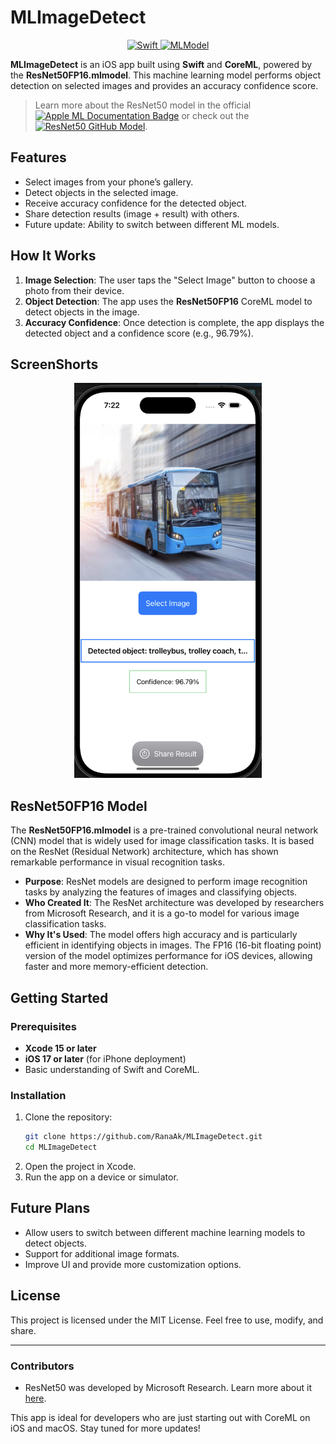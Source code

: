 

# MLImageDetect

<p align="center">
  <a href="https://developer.apple.com/swift/">
    <img src="https://img.shields.io/badge/Swift-5.0-orange" alt="Swift">
  </a>
  <a href="https://developer.apple.com/documentation/vision/recognizing_objects_in_live_capture">
    <img src="https://img.shields.io/badge/ResNet50FP16-MLModel-brightgreen" alt="MLModel">
  </a>
</p>

**MLImageDetect** is an iOS app built using **Swift** and **CoreML**, powered by the **ResNet50FP16.mlmodel**. This machine learning model performs object detection on selected images and provides an accuracy confidence score.

>Learn more about the ResNet50 model in the official [![Apple ML Documentation Badge](https://img.shields.io/badge/Apple%20ML%20Documentation-8A2BE2)](https://developer.apple.com/documentation/vision/recognizing_objects_in_live_capture)
 or check out the [![ResNet50 GitHub Model](https://img.shields.io/badge/ResNet50FP16-GitHub-blue)](https://github.com/apple/coreml-models/blob/master/Vision/Resnet50.md).



## Features
- Select images from your phone’s gallery.
- Detect objects in the selected image.
- Receive accuracy confidence for the detected object.
- Share detection results (image + result) with others.
- Future update: Ability to switch between different ML models.

## How It Works
1. **Image Selection**: The user taps the "Select Image" button to choose a photo from their device.
2. **Object Detection**: The app uses the **ResNet50FP16** CoreML model to detect objects in the image.
3. **Accuracy Confidence**: Once detection is complete, the app displays the detected object and a confidence score (e.g., 96.79%).

## ScreenShorts 
<p align="center">
  <img src="MLImageDetect/screenshots/screenshot1.png" width="300"> 
</p>

## ResNet50FP16 Model
The **ResNet50FP16.mlmodel** is a pre-trained convolutional neural network (CNN) model that is widely used for image classification tasks. It is based on the ResNet (Residual Network) architecture, which has shown remarkable performance in visual recognition tasks. 

- **Purpose**: ResNet models are designed to perform image recognition tasks by analyzing the features of images and classifying objects.
- **Who Created It**: The ResNet architecture was developed by researchers from Microsoft Research, and it is a go-to model for various image classification tasks.
- **Why It's Used**: The model offers high accuracy and is particularly efficient in identifying objects in images. The FP16 (16-bit floating point) version of the model optimizes performance for iOS devices, allowing faster and more memory-efficient detection.

## Getting Started

### Prerequisites
- **Xcode 15 or later**
- **iOS 17 or later** (for iPhone deployment)
- Basic understanding of Swift and CoreML.


### Installation
1. Clone the repository:
   ```bash
   git clone https://github.com/RanaAk/MLImageDetect.git
   cd MLImageDetect
   ```
2. Open the project in Xcode.
3. Run the app on a device or simulator.



## Future Plans
- Allow users to switch between different machine learning models to detect objects.
- Support for additional image formats.
- Improve UI and provide more customization options.

## License
This project is licensed under the MIT License. Feel free to use, modify, and share.

---

### Contributors
- ResNet50 was developed by Microsoft Research. Learn more about it [here](https://arxiv.org/abs/1512.03385).

This app is ideal for developers who are just starting out with CoreML on iOS and macOS. Stay tuned for more updates!
```


